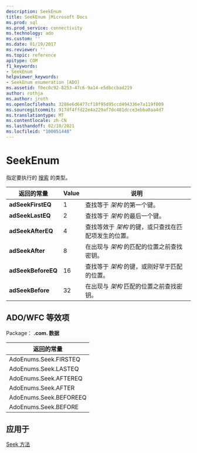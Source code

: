 ```yaml
---
description: SeekEnum
title: SeekEnum |Microsoft Docs
ms.prod: sql
ms.prod_service: connectivity
ms.technology: ado
ms.custom: ''
ms.date: 01/19/2017
ms.reviewer: ''
ms.topic: reference
apitype: COM
f1_keywords:
- SeekEnum
helpviewer_keywords:
- SeekEnum enumeration [ADO]
ms.assetid: f0ec0c92-8253-47c6-9a14-e5dbccbad219
author: rothja
ms.author: jroth
ms.openlocfilehash: 3286e6d6477cf18f95d95ccd494336e7a119f009
ms.sourcegitcommit: 917df4ffd22e4a229af7dc481dcce3ebba0aa4d7
ms.translationtype: MT
ms.contentlocale: zh-CN
ms.lasthandoff: 02/10/2021
ms.locfileid: "100051448"
---
```

# <a name="seekenum"></a>SeekEnum
指定要执行的 [搜索](./seek-method.md) 的类型。  
  
|返回的常量|Value|说明|  
|--------------|-----------|-----------------|  
|**adSeekFirstEQ**|1|查找等于 *架构* 的第一个键。|  
|**adSeekLastEQ**|2|查找等于 *架构* 的最后一个键。|  
|**adSeekAfterEQ**|4|查找等效于 *架构* 的键，或只查找在匹配项发生的位置。|  
|**adSeekAfter**|8|在出现与 *架构* 的匹配的位置之前查找密钥。|  
|**adSeekBeforeEQ**|16|查找等于 *架构* 的键，或刚好早于匹配的位置。|  
|**adSeekBefore**|32|在出现与 *架构* 匹配的位置之前查找密钥。|  
  
## <a name="adowfc-equivalent"></a>ADO/WFC 等效项  
 Package： **.com. 数据**  
  
|返回的常量|  
|--------------|  
|AdoEnums.Seek.FIRSTEQ|  
|AdoEnums.Seek.LASTEQ|  
|AdoEnums.Seek.AFTEREQ|  
|AdoEnums.Seek.AFTER|  
|AdoEnums.Seek.BEFOREEQ|  
|AdoEnums.Seek.BEFORE|  
  
## <a name="applies-to"></a>应用于  
 [Seek 方法](./seek-method.md)